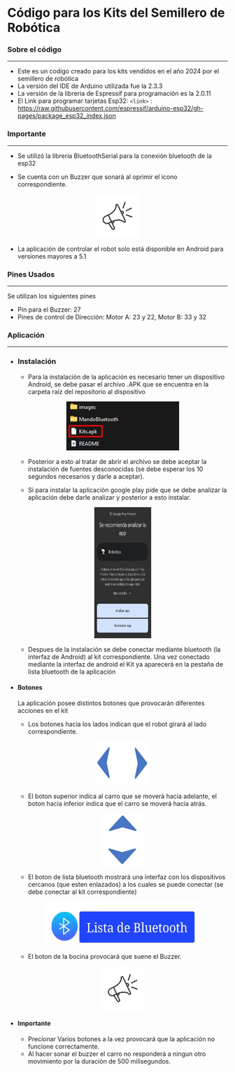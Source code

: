 # Código para los Kits del Semillero de Robótica
### Sobre el código
----------------------------------

- Este es un codigo creado para los kits vendidos en el año 2024 por el semillero de robótica
- La versión del IDE de Arduino utilizada fue la 2.3.3
- La versión de la libreria de Espressif para programación es la 2.0.11
- El Link para programar tarjetas Esp32:
`<link>` : https://raw.githubusercontent.com/espressif/arduino-esp32/gh-pages/package_esp32_index.json


### Importante
----------------------------------

* Se utilizó la libreria BluetoothSerial para la conexión bluetooth de la esp32

* Se cuenta con un Buzzer que sonará al oprimir el ícono correspondiente.

<p align="center">
  <img src="https://raw.githubusercontent.com/AnaOrozco122002/Kits_Robotica_2024-2/master/images/bocina.jpg" alt="Bocina" width="100" height="100">
</p>

* La aplicación de controlar el robot solo está disponible en Android para versiones mayores a 5.1

### Pines Usados
----------------------------------

Se utilizan los siguientes pines

* Pin para el Buzzer: 27 
* Pines de control de Dirección: Motor A: 23 y 22, Motor B: 33 y 32

### Aplicación
----------------------------------

* ### Instalación

    - Para la instalación de la aplicación es necesario tener un dispositivo Android, se debe pasar el archivo .APK que se encuentra en la carpeta raiz del repositorio al dispositivo

    <p align="center">
    <img src="https://raw.githubusercontent.com/AnaOrozco122002/Kits_Robotica_2024-2/master/images/kits-carpeta-ubicacion.jpg" alt="Bocina">
    </p>

    - Posterior a esto al tratar de abrir el archivo se debe aceptar la instalación de fuentes desconocidas (se debe esperar los 10 segundos necesarios y darle a aceptar).

    - Si para instalar la aplicación google play pide que se debe analizar la aplicación debe darle analizar y posterior a esto instalar.

    <p align="center">
    <img src="https://raw.githubusercontent.com/AnaOrozco122002/Kits_Robotica_2024-2/master/images/googlepermiso.jpg" alt="Bocina" width="130" height="300">
    </p>

    - Despues de la instalación se debe conectar mediante bluetooth (la interfaz de Android) al kit correspondiente. Una vez conectado mediante la interfaz de android el Kit ya aparecerá en la pestaña de lista bluetooth de la aplicación

* #### Botones

    La aplicación posee distintos botones que provocarán diferentes acciones en el kit

    - Los botones hacia los lados indican que el robot girará al lado correspondiente.

    <p align="center">
    <img src="https://raw.githubusercontent.com/AnaOrozco122002/Kits_Robotica_2024-2/master/images/lados.jpg" alt="Bocina" width="120" height="100">
    </p>

    - El boton superior indica al carro que se moverá hacia adelante, el boton hacia inferior indica que el carro se moverá hacia atrás.

    <p align="center">
    <img src="https://raw.githubusercontent.com/AnaOrozco122002/Kits_Robotica_2024-2/master/images/adatr.jpg" alt="Bocina" width="100" height="120">
    </p>

    - El boton de lista bluetooth mostrará una interfaz con los dispositivos cercanos (que esten enlazados) a los cuales se puede conectar (se debe conectar al kit correspondiente)

    <p align="center">
    <img src="https://raw.githubusercontent.com/AnaOrozco122002/Kits_Robotica_2024-2/master/images/conect.jpg" alt="Bocina" width="350" height="100">
    </p>

    - El boton de la bocina provocará que suene el Buzzer.

    <p align="center">
    <img src="https://raw.githubusercontent.com/AnaOrozco122002/Kits_Robotica_2024-2/master/images/bocina.jpg" alt="Bocina" width="100" height="100">
    </p>

* #### Importante

    - Precionar Varios botones a la vez provocará que la aplicación no funcione correctamente.
    - Al hacer sonar el buzzer el carro no responderá a ningun otro movimiento por la duración de 500 milisegundos.



